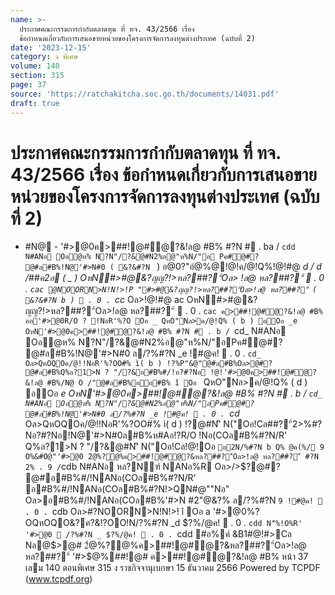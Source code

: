 ```yaml
---
name: >-
  ประกาศคณะกรรมการกำกับตลาดทุน ที่ ทจ. 43/2566 เรื่อง
  ข้อกำหนดเกี่ยวกับการเสนอขายหน่วยของโครงการจัดการลงทุนต่างประเทศ (ฉบับที่ 2)
date: '2023-12-15'
category: ง พิเศษ
volume: 140
section: 315
page: 37
source: 'https://ratchakitcha.soc.go.th/documents/14031.pdf'
draft: true
---
```


# ประกาศคณะกรรมการกำกับตลาดทุน ที่ ทจ. 43/2566 เรื่อง ข้อกำหนดเกี่ยวกับการเสนอขายหน่วยของโครงการจัดการลงทุนต่างประเทศ (ฉบับที่ 2)

- #N@ - '#>@0ค>##!@#ํ@?&!ล@ #B% #?N # . ba / `cdd N#ANอ Oอํ@ห% N?N"/?&@#N2%อ@"ห%N/"อ Pค#@#? @#ล#B%!N@'#>N#0 ( &?&#?N ` ) อ@0?"อํ@%@!@!ค/@!Q%!@!#@ _d / d /##ค2อ ( _ ) OหN#>#@&?ญญ?!>หล?##?"์Oล> !ล@ หล?##?"์  . 0 . `cac @NOORN>N!N!>!P "#>#@&?ญญ?!>หล?##?"์Oล>!ล@ หล?##?"์ ( &?&#?N b )  . 0 . `cc_ Oล>!@!#@ ac OหN#>#@&?ญญ?!>หล?##?"์Oล>!ล@ หล?##?"์  . 0 . `cac ค>##!@#ํ@?&!ล@ #B% ออ'#>@0R/O ? !NอR'%?O Oอ _ QหO"Nล>ค/@!Q% ( b ) อOอ _e OหN'#>@0ค>##!@#ํ@?&!ล@ #B% #?N # . b / `cd_ N#ANอ Oอํ@ห% N?N"/?&@#N2%อ@"ห%N/"อPค#@#? @#ล#B%!N@'#>N#0 ล/?%#?N _e !#@ค!  . 0 . `cd_ Oล>QหOQOค/@!!NอR'%?OO#% ì( b ) !?%P"&@"@#ล#B%Oล>@#? @#ล#B%Q%ล?1>N ? "/?&อ#B%#/!อ?#?Nอ !@!'#>@0ค>##!@#ํ@?&!ล@ #B%/N@ O /"@#ล#B%ออ#B% î Oอ ` QหO"Nล>ค/@!Q% ( d ) อOอ _e OหN'#>@0ค>##!@#ํ@?&!ล@ #B% #?N # . b / `cd_ N#ANอ Oอํ@ห% N?N"/?&@#N2%อ@"ห%N/"อPค#@#? @#ล#B%!N@'#>N#0 ล/?%#?N _e !#@ค!  . 0 . `cd_ Oล>QหOQOค/@!!NอR'%?OO#% ì( d ) !?@#N'ิ N("Oอ!Cล##?"์2>%#?Nอ?#?Nอ!N@'#>N#0ล#B%ห#Aอ!?R/O !Nอ(COล#B%#?N/R' Q%ล?1>N ? "/?&@#N'ิ N("Oอ!Cล!@!Oอ ` อ2N/%#?N b Q% @ค(%/ 9 O%&#O@"'#>@0 2ํ@%?@%ค>##!@#ํ@?&หล?##?"์Oล>!ล@ หล?##?"์ #?N 2% . 9 / `cdb N#ANอ หล?Nฑ์ NANอ%R Oล>/>$?@#? @#อ#B%#/!NANอ(COล#B%#?N/R' อ#B%#/!NANอ(COล#B%#?N!>QN#@""Nอ" Oล>อ#B%#/!NANอ(COล#B%'#>N #2"@&?% ล/?%#?N `9 !#@ค!  . 0 . `cdb Oล>#?NOORN>N!N!>! î Oอ a '#>@0%?OQหOQO&?ค?&!?OO!N/?%#?N _d $?%/@ค!  . 0 . `cdd N'็%!O%R' '#>@0  /?%#?N _ $?%/@ค!  . 0 . `cdd #อ%ค์ &B1#@!#>Cล Nล@$>@# 2ํ@%?@%ค>##!@#ํ@?&หล?##?"์Oล>!ล@ หล?##?"์ '#>$@%##!@# ค>##!@#ํ@?&!ล@ #B% หน้า 37 เลม 140 ตอนพิเศษ 315 ง ราชกิจจานุเบกษา 15 ธันวาคม 2566 Powered by TCPDF (www.tcpdf.org)
